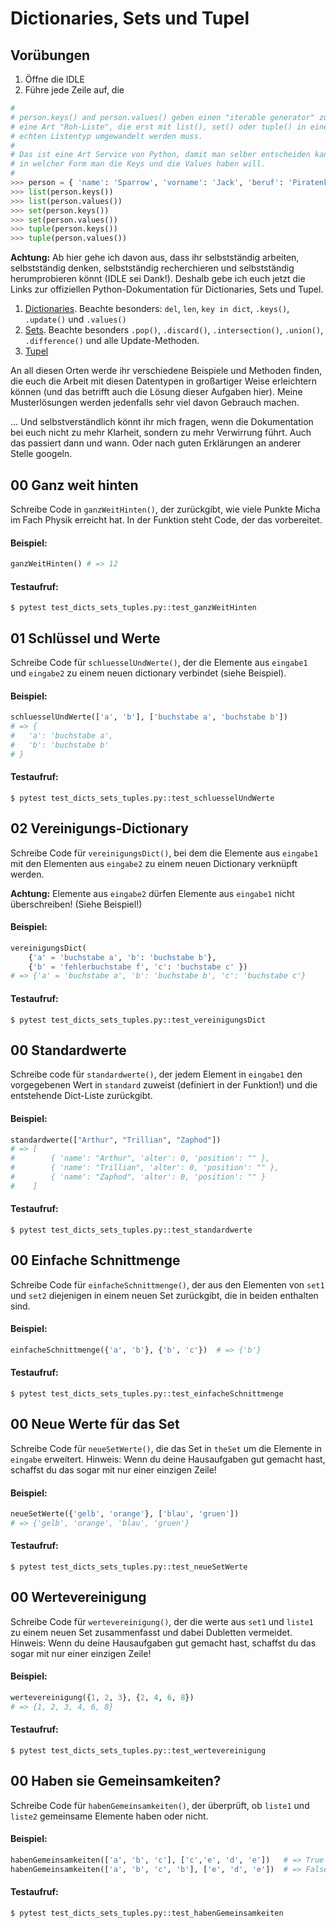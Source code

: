 # Dictionaries, Sets und Tupel


## Vorübungen



1. Öffne die IDLE
0. Führe jede Zeile auf, die 



```py
#
# person.keys() and person.values() geben einen "iterable generator" zurück, 
# eine Art "Roh-Liste", die erst mit list(), set() oder tuple() in einen
# echten Listentyp umgewandelt werden muss. 
# 
# Das ist eine Art Service von Python, damit man selber entscheiden kann,
# in welcher Form man die Keys und die Values haben will.
# 
>>> person = { 'name': 'Sparrow', 'vorname': 'Jack', 'beruf': 'Piratenkapitän' }
>>> list(person.keys())
>>> list(person.values())
>>> set(person.keys())
>>> set(person.values())
>>> tuple(person.keys())
>>> tuple(person.values())
```

**Achtung:** Ab hier gehe ich davon aus, dass ihr selbstständig arbeiten, selbstständig
denken, selbstständig recherchieren und selbstständig herumprobieren könnt
(IDLE sei Dank!).  Deshalb gebe ich euch jetzt die Links zur offiziellen
Python-Dokumentation für Dictionaries, Sets und Tupel.

1. [Dictionaries](https://docs.python.org/3.8/library/stdtypes.html#mapping-types-dict).
   Beachte besonders: `del`, `len`, `key in dict`, `.keys()`, `.update()` und `.values()` 
0. [Sets](https://docs.python.org/3.8/library/stdtypes.html#set-types-set-frozenset).
   Beachte besonders `.pop()`, `.discard()`, `.intersection()`, `.union()`,
   `.difference()` und alle Update-Methoden.
0. [Tupel](https://docs.python.org/3.8/library/stdtypes.html#tuples)

An all diesen Orten werde ihr verschiedene Beispiele und Methoden finden, die euch die
Arbeit mit diesen Datentypen in großartiger Weise erleichtern können (und das betrifft
auch die Lösung dieser Aufgaben hier). Meine Musterlösungen werden jedenfalls sehr viel
davon Gebrauch machen.

... Und selbstverständlich könnt ihr mich fragen, wenn die Dokumentation bei
euch nicht zu mehr Klarheit, sondern zu mehr Verwirrung führt. Auch das
passiert dann und wann. Oder nach guten Erklärungen an anderer Stelle googeln. 



## 00 Ganz weit hinten

Schreibe Code in `ganzWeitHinten()`, der zurückgibt, wie viele Punkte Micha im
Fach Physik erreicht hat. In der Funktion steht Code, der das vorbereitet.


#### Beispiel:

```py
ganzWeitHinten() # => 12
```

#### Testaufruf:

```
$ pytest test_dicts_sets_tuples.py::test_ganzWeitHinten
```


## 01 Schlüssel und Werte

Schreibe Code für `schluesselUndWerte()`, der die Elemente aus `eingabe1` und
`eingabe2` zu einem neuen dictionary verbindet (siehe Beispiel).

#### Beispiel:

```py
schluesselUndWerte(['a', 'b'], ['buchstabe a', 'buchstabe b'])
# => { 
#   'a': 'buchstabe a', 
#   'b': 'buchstabe b'
# }
```

#### Testaufruf:

```
$ pytest test_dicts_sets_tuples.py::test_schluesselUndWerte
```

## 02 Vereinigungs-Dictionary

Schreibe Code für `vereinigungsDict()`, bei dem die Elemente aus
`eingabe1` mit den Elementen aus `eingabe2` zu einem neuen Dictionary
verknüpft werden.

**Achtung:** Elemente aus `eingabe2` dürfen Elemente aus `eingabe1` nicht
überschreiben! (Siehe Beispiel!)

#### Beispiel:

```py
vereinigungsDict(
    {'a' = 'buchstabe a', 'b': 'buchstabe b'},
    {'b' = 'fehlerbuchstabe f', 'c': 'buchstabe c' })
# => {'a' = 'buchstabe a', 'b': 'buchstabe b', 'c': 'buchstabe c'}
```

#### Testaufruf:

```
$ pytest test_dicts_sets_tuples.py::test_vereinigungsDict
```

## 00 Standardwerte

Schreibe code für `standardwerte()`, der jedem Element in `eingabe1` den
vorgegebenen Wert in `standard` zuweist (definiert in der Funktion!) und die
entstehende Dict-Liste zurückgibt.


#### Beispiel:

```py
standardwerte(["Arthur", "Trillian", "Zaphod"])
# => [ 
#        { 'name': "Arthur", 'alter': 0, 'position': "" },
#        { 'name': "Trillian", 'alter': 0, 'position': "" },
#        { 'name': "Zaphod", 'alter': 0, 'position': "" }
#    ]
```

#### Testaufruf:

```
$ pytest test_dicts_sets_tuples.py::test_standardwerte
```





## 00 Einfache Schnittmenge

Schreibe Code für `einfacheSchnittmenge()`, der aus den Elementen von `set1` und
`set2` diejenigen in einem neuen Set zurückgibt, die in beiden enthalten sind.

#### Beispiel:

```py
einfacheSchnittmenge({'a', 'b'}, {'b', 'c'})  # => {'b'}
```

#### Testaufruf:

```
$ pytest test_dicts_sets_tuples.py::test_einfacheSchnittmenge
```


## 00 Neue Werte für das Set

Schreibe Code für `neueSetWerte()`, die das Set in `theSet` um die Elemente in
`eingabe` erweitert. Hinweis: Wenn du deine Hausaufgaben gut gemacht hast,
schaffst du das sogar mit nur einer einzigen Zeile!


#### Beispiel:

```py
neueSetWerte({'gelb', 'orange'}, ['blau', 'gruen']) 
# => {'gelb', 'orange', 'blau', 'gruen'}
```

#### Testaufruf:

```
$ pytest test_dicts_sets_tuples.py::test_neueSetWerte
```


## 00 Wertevereinigung

Schreibe Code für `wertevereinigung()`, der die werte aus `set1` und `liste1`
zu einem neuen Set zusammenfasst und dabei Dubletten vermeidet. Hinweis: Wenn
du deine Hausaufgaben gut gemacht hast, schaffst du das sogar mit nur einer
einzigen Zeile!

#### Beispiel:

```py
wertevereinigung({1, 2, 3}, {2, 4, 6, 8})
# => {1, 2, 3, 4, 6, 8}
```

#### Testaufruf:

```
$ pytest test_dicts_sets_tuples.py::test_wertevereinigung
```


## 00 Haben sie Gemeinsamkeiten?

Schreibe Code für `habenGemeinsamkeiten()`, der überprüft, ob `liste1` und
`liste2` gemeinsame Elemente haben oder nicht.

#### Beispiel:

```py
habenGemeinsamkeiten(['a', 'b', 'c'], ['c','e', 'd', 'e'])   # => True
habenGemeinsamkeiten(['a', 'b', 'c', 'b'], ['e', 'd', 'e'])  # => False
```

#### Testaufruf:

```
$ pytest test_dicts_sets_tuples.py::test_habenGemeinsamkeiten
```



